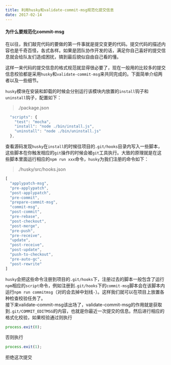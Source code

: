 ```yaml
---
title: 利用husky和validate-commit-msg规范化提交信息
date: 2017-02-14
---
```

#### 为什么要规范化commit-msg

在以往，我们敲完代码的要做的第一件事就是提交变更的代码。提交代码的描述内容也是千奇百怪，各式各样。如果是团队协作开发的话，满足你自己喜好的提交信息就会给队友们造成困扰，搞到最后貌似自由自己看的懂。  

这样一来代码的提交信息的格式规范就显得很必要了，现在一般用的比较多的提交信息校验都是采用`husky`和`validate-commit-msg`来共同完成的。下面简单介绍两者以及一些细节。  

`husky`模块在安装和卸载的时候会分别运行该模块内放置的`install`钩子和`uninstall`钩子，配置如下：  

> ./package.json  

``` javascript
  "scripts": {
    "test": "mocha",
    "install": "node ./bin/install.js",
    "uninstall": "node ./bin/uninstall.js"
  },
```
查看源码发现`husky`在`install`的时候往项目的`.git/hooks`目录内写入一些脚本，这些脚本在你触发相应的`git`操作的时候会被`git`工具执行。大致的原理就是在这些脚本里面运行相应的`npm run xxx`命令，`husky`为我们注册的命令如下：  

> ./husky/src/hooks.json  

``` javascript
[
  "applypatch-msg",
  "pre-applypatch",
  "post-applypatch",
  "pre-commit",
  "prepare-commit-msg",
  "commit-msg",
  "post-commit",
  "pre-rebase",
  "post-checkout",
  "post-merge",
  "pre-push",
  "pre-receive",
  "update",
  "post-receive",
  "post-update",
  "push-to-checkout",
  "pre-auto-gc",
  "post-rewrite"
]
```

`husky`会把这些命令注册到项目的`.git/hooks`下，注册过去的脚本一般包含了运行`npm`相应的`script`命令，例如注册到`.git/hooks`下的`commit-msg`脚本会在该脚本内运行`npm run commitmsg`（对的会去掉中划线`-`）。这样我们就可以在项目上放置各种检查校验任务了。  
接下来validate-commit-msg该出场了，validate-commit-msg的作用就是获取到`.git/COMMIT_EDITMSG`的内容，也就是你最近一次提交的信息。然后进行相应的格式化校验，如果校验通过则执行
```javascript
process.exit(0);
```
否则执行
```javascript
process.exit(1);
```
拒绝这次提交

